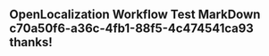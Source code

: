 <properties
ms.topic="hero-topic1"
ms.test1="hero-topic"
ms.test2="test"/>

## OpenLocalization Workflow Test MarkDown c70a50f6-a36c-4fb1-88f5-4c474541ca93 thanks!
